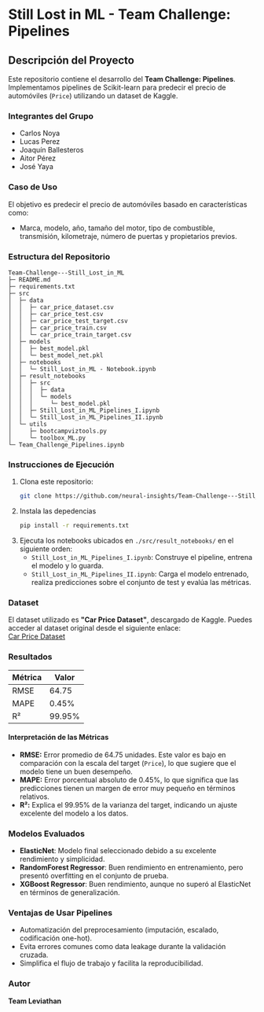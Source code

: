 # Still Lost in ML - Team Challenge: Pipelines

## Descripción del Proyecto

Este repositorio contiene el desarrollo del **Team Challenge: Pipelines**. Implementamos pipelines de Scikit-learn para predecir el precio de automóviles (`Price`) utilizando un dataset de Kaggle.

### Integrantes del Grupo

- Carlos Noya  
- Lucas Perez  
- Joaquín Ballesteros  
- Aitor Pérez  
- José Yaya  

### Caso de Uso

El objetivo es predecir el precio de automóviles basado en características como:
- Marca, modelo, año, tamaño del motor, tipo de combustible, transmisión, kilometraje, número de puertas y propietarios previos.

### Estructura del Repositorio

```
Team-Challenge---Still_Lost_in_ML
├─ README.md
├─ requirements.txt
├─ src
│  ├─ data
│  │  ├─ car_price_dataset.csv
│  │  ├─ car_price_test.csv
│  │  ├─ car_price_test_target.csv
│  │  ├─ car_price_train.csv
│  │  └─ car_price_train_target.csv
│  ├─ models
│  │  ├─ best_model.pkl
│  │  └─ best_model_net.pkl
│  ├─ notebooks
│  │  └─ Still_Lost_in_ML - Notebook.ipynb
│  ├─ result_notebooks
│  │  ├─ src
│  │  │  ├─ data
│  │  │  └─ models
│  │  │     └─ best_model.pkl
│  │  ├─ Still_Lost_in_ML_Pipelines_I.ipynb
│  │  └─ Still_Lost_in_ML_Pipelines_II.ipynb
│  └─ utils
│     ├─ bootcampviztools.py
│     └─ toolbox_ML.py
└─ Team_Challenge_Pipelines.ipynb
```

### Instrucciones de Ejecución

1. Clona este repositorio:
   ```bash
   git clone https://github.com/neural-insights/Team-Challenge---Still_Lost_in_ML.git
   ```
2. Instala las depedencias 
   ```bash
   pip install -r requirements.txt
   ```
3. Ejecuta los notebooks ubicados en `./src/result_notebooks/` en el siguiente orden:
   * `Still_Lost_in_ML_Pipelines_I.ipynb`: Construye el pipeline, entrena el modelo y lo guarda.
   * `Still_Lost_in_ML_Pipelines_II.ipynb`: Carga el modelo entrenado, realiza predicciones sobre el conjunto de test y evalúa las métricas.

### Dataset

El dataset utilizado es **"Car Price Dataset"**, descargado de Kaggle. Puedes acceder al dataset original desde el siguiente enlace:  
[Car Price Dataset](URL_DEL_DATASET)  

### Resultados

| Métrica | Valor      |
|---------|------------|
| RMSE    | 64.75      |
| MAPE    | 0.45%      |
| R²      | 99.95%     |

#### Interpretación de las Métricas
- **RMSE:** Error promedio de 64.75 unidades. Este valor es bajo en comparación con la escala del target (`Price`), lo que sugiere que el modelo tiene un buen desempeño.  
- **MAPE:** Error porcentual absoluto de 0.45%, lo que significa que las predicciones tienen un margen de error muy pequeño en términos relativos.  
- **R²:** Explica el 99.95% de la varianza del target, indicando un ajuste excelente del modelo a los datos.  

### Modelos Evaluados

- **ElasticNet**: Modelo final seleccionado debido a su excelente rendimiento y simplicidad.  
- **RandomForest Regressor**: Buen rendimiento en entrenamiento, pero presentó overfitting en el conjunto de prueba.  
- **XGBoost Regressor**: Buen rendimiento, aunque no superó al ElasticNet en términos de generalización.  

### Ventajas de Usar Pipelines

- Automatización del preprocesamiento (imputación, escalado, codificación one-hot).  
- Evita errores comunes como data leakage durante la validación cruzada.  
- Simplifica el flujo de trabajo y facilita la reproducibilidad. 

### Autor

**Team Leviathan**